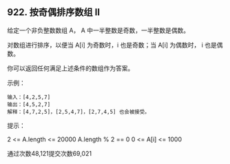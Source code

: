 ## 922. 按奇偶排序数组 II


给定一个非负整数数组 A， A 中一半整数是奇数，一半整数是偶数。

对数组进行排序，以便当 A[i] 为奇数时，i 也是奇数；当 A[i] 为偶数时， i 也是偶数。

你可以返回任何满足上述条件的数组作为答案。



示例：


``` 
输入：[4,2,5,7]
输出：[4,5,2,7]
解释：[4,7,2,5]，[2,5,4,7]，[2,7,4,5] 也会被接受。

```

提示：

2 <= A.length <= 20000
A.length % 2 == 0
0 <= A[i] <= 1000


通过次数48,121提交次数69,021